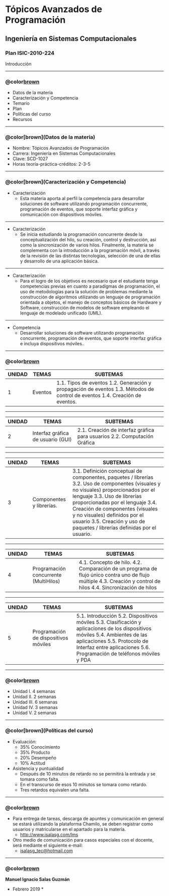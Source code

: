# Tópicos Avanzados de Programación
## Ingeniería en Sistemas Computacionales
### Plan ISIC-2010-224
Introducción

---
### @color[brown](Agenda)
- Datos de la materia
- Caracterización y Competencia
- Temario
- Plan
- Políticas del curso
- Recursos

---
### @color[brown](Datos de la materia)
- Nombre: Tópicos Avanzados de Programación
- Carrera: Ingeniería en Sistemas Computacionales
- Clave: SCD-1027
- Horas teoría-práctica-créditos: 2-3-5

---
### @color[brown](Caracterización y Competencia)
- Caracterización
    + Esta materia aporta al perfil la competencia para desarrollar soluciones de software utilizando programación concurrente, programación de eventos, que soporte interfaz gráfica y comunicación con dispositivos móviles.

---
- Caracterización
    + Se inicia estudiando la programación concurrente desde la conceptualización del hilo, su creación, control y destrucción, así como la sincronización de varios hilos. Finalmente, la materia se complementa con la introducción a la programación móvil, a través de la revisión de las distintas tecnologías, selección de una de ellas y desarrollo de una aplicación básica.

---
- Caracterización
    + Para el logro de los objetivos es necesario que el estudiante tenga competencias previas en cuanto a paradigmas de programación, el uso de metodologías para la solución de problemas mediante la construcción de algoritmos utilizando un lenguaje de programación orientada a objetos, el manejo de conceptos básicos de Hardware y Software, construcción de modelos de software empleando el lenguaje de modelado unificado (UML).

---
- Competencia
    + Desarrollar soluciones de software utilizando programación concurrente, programación de eventos, que soporte interfaz gráfica e incluya dispositivos móviles..

---

### @color[brown](Temario)
UNIDAD | TEMAS | SUBTEMAS
-- | -- | --
1 | Eventos | 1.1. Tipos de eventos 1.2. Generación y propagación de eventos 1.3. Métodos de control de eventos 1.4. Creación de eventos.

---
UNIDAD | TEMAS | SUBTEMAS
-- | -- | --
2 | Interfaz gráfica de usuario (GUI) | 2.1. Creación de interfaz gráfica para usuarios 2.2. Computación Gráfica

---
UNIDAD | TEMAS | SUBTEMAS
-- | -- | --
3 | Componentes y librerías. | 3.1. Definición conceptual de componentes, paquetes / librerías 3.2. Uso de componentes (visuales y no visuales) proporcionados por el lenguaje 3.3. Uso de librerías proporcionadas por el lenguaje 3.4. Creación de componentes (visuales y no visuales) definidos por el usuario 3.5. Creación y uso de paquetes / librerías definidas por el usuario.

---
UNIDAD | TEMAS | SUBTEMAS
-- | -- | --
4 | Programación concurrente (MultiHilos) | 4.1. Concepto de hilo. 4.2. Comparación de un programa de flujo único contra uno de flujo múltiple 4.3. Creación y control de hilos 4.4. Sincronización de hilos

---
UNIDAD | TEMAS | SUBTEMAS
-- | -- | --
5 | Programación de dispositivos móviles | 5.1. Introducción 5.2. Dispositivos móviles 5.3. Clasificación y aplicaciones de los dispositivos móviles 5.4. Ambientes de las aplicaciones 5.5. Protocolo de Interfaz entre aplicaciones 5.6. Programación de teléfonos móviles y PDA

---
### @color[brown](Plan)
- Unidad I. 4 semanas
- Unidad II. 2 semanas
- Unidad III. 6 semanas
- Unidad IV. 3 semanas
- Unidad V. 2 semanas

---
### @color[brown](Políticas del curso)
- Evaluación:
    + 35% Conocimiento
    + 35% Producto
    + 20% Desempeño
    + 10% Actitud
- Asistencia y puntualidad
    + Después de 10 minutos de retardo no se permitirá la entrada y se tomara como falta.
    + En el transcurso de esos 10 minutos se tomara como retardo.
    + Tres retardos equivalen una falta.

---
### @color[brown](Recursos)
- Para entrega de tareas, descarga de apuntes y comunicación en general se estará utilizando la plataforma Chamilo, se deben registrar como usuarios y matricularse en el apartado para la materia.
    - http://www.isalasg.com/lms
- Otro medio de comunicación para casos especiales con el docente, será mediante el siguiente e-mail:
    - isalasg_tec@hotmail.com

---
### @color[brown](Gracias)
**Manuel Ignacio Salas Guzmán**  
* Febrero 2019 *
